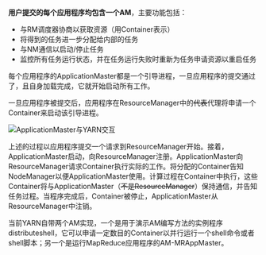 **用户提交的每个应用程序均包含一个AM**，主要功能包括：

- 与RM调度器协商以获取资源（用Container表示）
- 将得到的任务进一步分配给内部的任务
- 与NM通信以启动/停止任务
- 监控所有任务运行状态，并在任务运行失败时重新为任务申请资源以重启任务

每个应用程序的ApplicationMaster都是一个引导进程，一旦应用程序的提交通过了，且自身加载完成，它就开始启动所有工作。

一旦应用程序被提交后，应用程序在ResourceManager中的~~代表~~代理将申请一个Container来启动该引导进程。

![ApplicationMaster与YARN交互](https://gitee.com/superzchao/GraphBed/raw/master/1576034834_20191211112702465_29112.png)

上述的过程以应用程序提交一个请求到ResourceManager开始。接着，ApplicationMaster启动，向ResourceManager注册。ApplicationMaster向ResourceManager请求Container执行实际的工作。将分配的Container告知NodeManager以便ApplicationMaster使用。计算过程在Container中执行，这些Container将与ApplicationMaster（~~不是ResourceManager~~）保持通信，并告知任务过程。当程序完成后，Container被停止，ApplicationMaster从ResourceManager中注销。

当前YARN自带两个AM实现，一个是用于演示AM编写方法的实例程序distributeshell，它可以申请一定数目的Container以并行运行一个shell命令或者shell脚本；另一个是运行MapReduce应用程序的AM-MRAppMaster。














